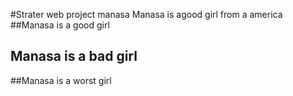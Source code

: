 #Strater web project manasa
Manasa is agood girl from a america
##Manasa is a good girl
## Manasa is a bad girl
##Manasa is a worst girl
